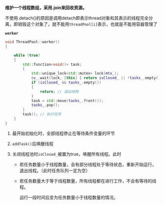 **维护一个线程数组，采用.join来回收资源。**

不使用.detach()的原因是调用detach即表示thread对象和其表示的线程完全分离，即销毁这个对象了，就不能用`threadPool[i]`表示，也就是不能用容器管理了

**`worker`**

```c++
void ThreadPool::worker()
{

    while (true)
    {
        std::function<void()> task;
        {
            std::unique_lock<std::mutex> lock(mtx_);
            cv_.wait(lock, [this] { return isClosed_ || !tasks_.empty(); }); // 除关闭线程池外，只有任务队列为空时才等待
            if (isClosed_ && tasks_.empty())
            {
                return; // 退出线程
            }
            task = std::move(tasks_.front());
            tasks_.pop();
        }
        task(); // 执行任务
    }
}
```

1. 最开始初始化时，全部线程停止在等待条件变量的环节

2. `addTask()`后唤醒线程

3. 关闭线程池时`isClosed_`被置为true，唤醒所有线程。此时

   - 若任务数量小于线程数量，会有部分线程处于等待状态，重新开始运行，退出线程。（此时任务队列一定为空）

   - 若任务数量大于等于线程数量，所有线程都在进行工作，不会有等待的线程。

     运行一段时间后变为任务数量小于线程数量的情况。